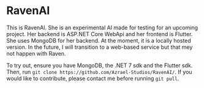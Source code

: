 # RavenAI

This is RavenAI. She is an experimental AI made for testing for an upcoming project. Her backend is ASP.NET Core WebApi and her frontend is Flutter.
She uses MongoDB for her backend. At the moment, it is a locally hosted version. In the future, I will transition to a web-based service but that mey not happen with Raven.

To try out, ensure you have MongoDB, the .NET 7 sdk and the Flutter sdk. Then, run `git clone https://github.com/Azrael-Studios/RavenAI/`. If you would like to contribute, please contact me before running `git pull`.
